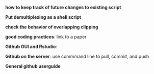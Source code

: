 **how to keep track of future changes to existing script**

**Put demultiplexing as a shell script**

**check the behavior of overlapping clipping**

**good coding practices**: link to a paper

**Github GUI and Rstudio**:

**Github on the server**: use commmand line to pull, commit, and push

**General github userguide**

